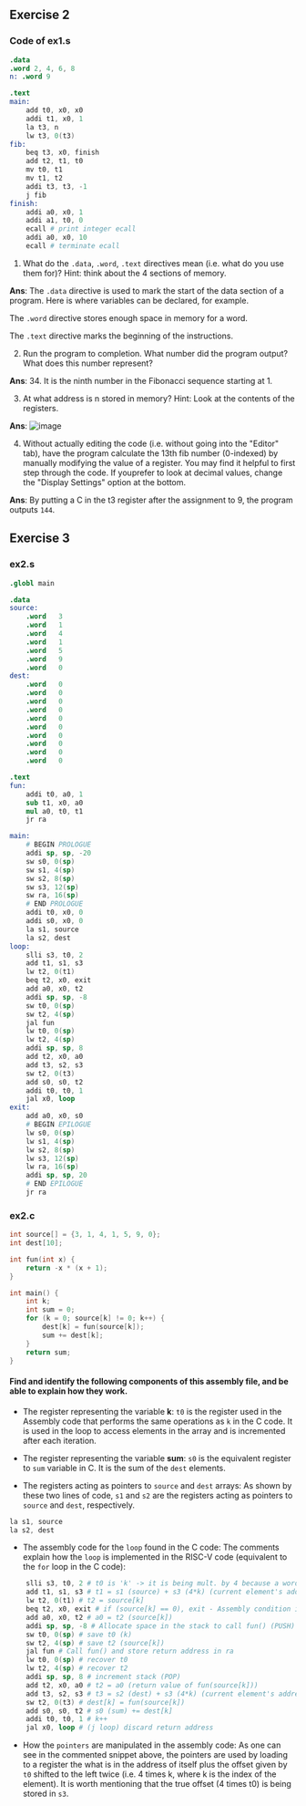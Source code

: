 ## Exercise 2

### Code of ex1.s

```s
.data
.word 2, 4, 6, 8
n: .word 9

.text
main:
    add t0, x0, x0
    addi t1, x0, 1
    la t3, n
    lw t3, 0(t3)
fib:
    beq t3, x0, finish
    add t2, t1, t0
    mv t0, t1
    mv t1, t2
    addi t3, t3, -1
    j fib
finish:
    addi a0, x0, 1
    addi a1, t0, 0
    ecall # print integer ecall
    addi a0, x0, 10
    ecall # terminate ecall

```

1. What do the `.data`, `.word`, `.text` directives mean (i.e. what do you use them for)? Hint: think about the 4 sections of memory.

**Ans**: The `.data` directive is used to mark the start of the data section of a program. Here is where variables can be declared, for example.

The `.word` directive stores enough space in memory for a word.

The `.text` directive marks the beginning of the instructions.

2. Run the program to completion. What number did the program output? What does this number represent?

**Ans**: 34. It is the ninth number in the Fibonacci sequence starting at 1.

3. At what address is n stored in memory? Hint: Look at the contents of the registers.

**Ans**: ![image](https://user-images.githubusercontent.com/69206952/211394939-3ae4eb56-23b1-4b90-a137-fbc899d0a156.png)

4. Without actually editing the code (i.e. without going into the "Editor" tab), have the program calculate the 13th fib number (0-indexed) by manually modifying the value of a register. You may find it helpful to first step through the code. If youprefer to look at decimal values, change the "Display Settings" option at the bottom.

**Ans**: By putting a C in the t3 register after the assignment to 9, the program outputs `144`.

## Exercise 3

### ex2.s

```s
.globl main

.data
source:
    .word   3
    .word   1
    .word   4
    .word   1
    .word   5
    .word   9
    .word   0
dest:
    .word   0
    .word   0
    .word   0
    .word   0
    .word   0
    .word   0
    .word   0
    .word   0
    .word   0
    .word   0

.text
fun:
    addi t0, a0, 1
    sub t1, x0, a0
    mul a0, t0, t1
    jr ra

main:
    # BEGIN PROLOGUE
    addi sp, sp, -20
    sw s0, 0(sp)
    sw s1, 4(sp)
    sw s2, 8(sp)
    sw s3, 12(sp)
    sw ra, 16(sp)
    # END PROLOGUE
    addi t0, x0, 0
    addi s0, x0, 0
    la s1, source
    la s2, dest
loop:
    slli s3, t0, 2
    add t1, s1, s3
    lw t2, 0(t1)
    beq t2, x0, exit
    add a0, x0, t2
    addi sp, sp, -8
    sw t0, 0(sp)
    sw t2, 4(sp)
    jal fun
    lw t0, 0(sp)
    lw t2, 4(sp)
    addi sp, sp, 8
    add t2, x0, a0
    add t3, s2, s3
    sw t2, 0(t3)
    add s0, s0, t2
    addi t0, t0, 1
    jal x0, loop
exit:
    add a0, x0, s0
    # BEGIN EPILOGUE
    lw s0, 0(sp)
    lw s1, 4(sp)
    lw s2, 8(sp)
    lw s3, 12(sp)
    lw ra, 16(sp)
    addi sp, sp, 20
    # END EPILOGUE
    jr ra
```

### ex2.c

```c
int source[] = {3, 1, 4, 1, 5, 9, 0};
int dest[10];

int fun(int x) {
	return -x * (x + 1);
}

int main() {
    int k;
    int sum = 0;
    for (k = 0; source[k] != 0; k++) {
        dest[k] = fun(source[k]);
        sum += dest[k];
    }
    return sum;
}
``` 

#### Find and identify the following components of this assembly file, and be able to explain how they work.

- The register representing the variable **k**: `t0` is the register used in the Assembly code that performs the same operations as `k` in the C code. It is used in the loop to access elements in the array and is incremented after each iteration.

- The register representing the variable **sum**: `s0` is the equivalent register to `sum` variable in C. It is the sum of the `dest` elements.

- The registers acting as pointers to `source` and `dest` arrays: As shown by these two lines of code, `s1` and `s2` are the registers acting as pointers to `source` and `dest`, respectively.

```s
la s1, source
la s2, dest
```

- The assembly code for the `loop` found in the C code: The comments explain how the `loop` is implemented in the RISC-V code (equivalent to the `for` loop in the C code):

```s
    slli s3, t0, 2 # t0 is 'k' -> it is being mult. by 4 because a word is 4 bytes.
    add t1, s1, s3 # t1 = s1 (source) + s3 (4*k) (current element's address)
    lw t2, 0(t1) # t2 = source[k]
    beq t2, x0, exit # if (source[k] == 0), exit - Assembly condition inverted the C condition
    add a0, x0, t2 # a0 = t2 (source[k])
    addi sp, sp, -8 # Allocate space in the stack to call fun() (PUSH)
    sw t0, 0(sp) # save t0 (k)
    sw t2, 4(sp) # save t2 (source[k])
    jal fun # Call fun() and store return address in ra
    lw t0, 0(sp) # recover t0
    lw t2, 4(sp) # recover t2
    addi sp, sp, 8 # increment stack (POP)
    add t2, x0, a0 # t2 = a0 (return value of fun(source[k]))
    add t3, s2, s3 # t3 = s2 (dest) + s3 (4*k) (current element's address of dest)
    sw t2, 0(t3) # dest[k] = fun(source[k])
    add s0, s0, t2 # s0 (sum) += dest[k]
    addi t0, t0, 1 # k++
    jal x0, loop # (j loop) discard return address


```

- How the `pointers` are manipulated in the assembly code: As one can see in the commented snippet above, the pointers are used by loading to a register the what is in the address of itself plus the offset given by `t0` shifted to the left twice (i.e. 4 times k, where k is the index of the element). It is worth mentioning that the true offset (4 times t0) is being stored in `s3`.
